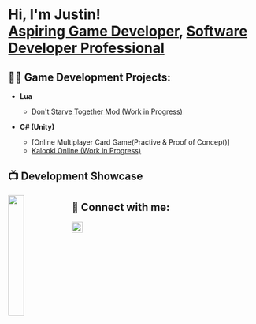 <h1>Hi, I'm Justin! <br/><a href="https://github.com/jholung12">Aspiring Game Developer</a>, <a href="https://www.linkedin.com/in/justin-ho-lung-76b6a822a/">Software Developer Professional</a>

<h2>👨‍💻 Game Development Projects:</h2>

- <b>Lua</b>
  - [Don't Starve Together Mod (Work in Progress)](https://github.com/SeckSea/suri-dst-mod)

- <b>C# (Unity)</b>
  - [Online Multiplayer Card Game(Practive & Proof of Concept)]
  - [Kalooki Online (Work in Progress)](https://github.com/jholung12/Kalooki-Online)

<h2>📺 Development Showcase</h2>

<img align="left" width="25%" height="25%" src="https://github.com/jholung12/jholung12/blob/main/Maeve2.gif"/>

<h2> 🤳 Connect with me:</h2>

[<img align="left" alt="Justin Ho Lung | LinkedIn" width="22px" src="https://cdn.jsdelivr.net/npm/simple-icons@v3/icons/linkedin.svg" />][linkedin]

<br>

[linkedin]: https://www.linkedin.com/in/justin-ho-lung-76b6a822a/

<!--
**joshmadakor1/joshmadakor1** is a ✨ _special_ ✨ repository because its `README.md` (this file) appears on your GitHub profile.

Here are some ideas to get you started:

- 🔭 I’m currently working on ...
- 🌱 I’m currently learning ...
- 👯 I’m looking to collaborate on ...
- 🤔 I’m looking for help with ...
- 💬 Ask me about ...
- 📫 How to reach me: ...
- 😄 Pronouns: ...
- ⚡ Fun fact: ...
-->
